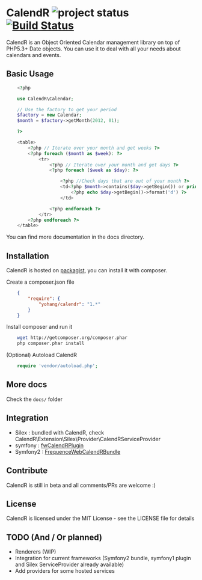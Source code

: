 # CalendR ![project status](http://stillmaintained.com/frequence-web/CalendR.png) [![Build Status](https://secure.travis-ci.org/yohang/CalendR.png?branch=master)](http://travis-ci.org/yohang/CalendR) #

CalendR is an Object Oriented Calendar management library on top of PHP5.3+ Date objects.
You can use it to deal with all your needs about calendars and events.

Basic Usage
-----------

```php
    <?php

    use CalendR\Calendar;

    // Use the factory to get your period
    $factory = new Calendar;
    $month = $factory->getMonth(2012, 01);

    ?>

    <table>
        <?php // Iterate over your month and get weeks ?>
        <?php foreach ($month as $week): ?>
            <tr>
                <?php // Iterate over your month and get days ?>
                <?php foreach ($week as $day): ?>

                    <?php //Check days that are out of your month ?>
                    <td<?php $month->contains($day->getBegin()) or print ' class="out-of-month"' ?>>
                        <?php echo $day->getBegin()->format('d') ?>
                    </td>

                <?php endforeach ?>
            </tr>
        <?php endforeach ?>
    </table>

```

You can find more documentation in the docs directory.

Installation
------------

CalendR is hosted on [packagist](http://packagist.org), you can install it with composer.

Create a composer.json file

```json
    {
        "require": {
            "yohang/calendr": "1.*"
        }
    }
```

Install composer and run it

```sh
    wget http://getcomposer.org/composer.phar
    php composer.phar install
```

(Optional) Autoload CalendR

```php
    require 'vendor/autoload.php';
```

More docs
---------

Check the `docs/` folder

Integration
-----------

 * Silex : bundled with CalendR, check CalendR\Extension\Silex\Provider\CalendRServiceProvider
 * symfony : [fwCalendRPlugin](https://github.com/yohang/fwCalendRPlugin)
 * Symfony2 : [FrequenceWebCalendRBundle](https://github.com/frequence-web/FrequenceWebCalendRBundle)

Contribute
----------

CalendR is still in beta and all comments/PRs are welcome :)

License
-------

CalendR is licensed under the MIT License - see the LICENSE file for details

TODO (And / Or planned)
-----------------------

 * Renderers (WIP)
 * Integration for current frameworks (Symfony2 bundle, symfony1 plugin and Silex ServiceProvider already available)
 * Add providers for some hosted services
